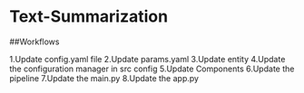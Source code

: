 # Text-Summarization

##Workflows

1.Update config.yaml file
2.Update params.yaml
3.Update entity
4.Update the configuration manager in src config
5.Update Components
6.Update the pipeline
7.Update the main.py
8.Update the app.py


